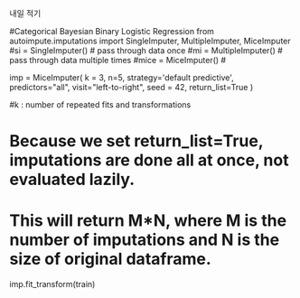 내일 적기

#Categorical	Bayesian Binary Logistic Regression
from autoimpute.imputations import SingleImputer, MultipleImputer, MiceImputer
#si = SingleImputer() # pass through data once
#mi = MultipleImputer() # pass through data multiple times
#mice = MiceImputer() #

imp = MiceImputer(
    k = 3,
    n=5,
    strategy='default predictive',
    predictors="all",
    visit="left-to-right",
    seed = 42,
    return_list=True
)

#k : number of repeated fits and transformations 


# Because we set return_list=True, imputations are done all at once, not evaluated lazily.
# This will return M*N, where M is the number of imputations and N is the size of original dataframe.
imp.fit_transform(train)
